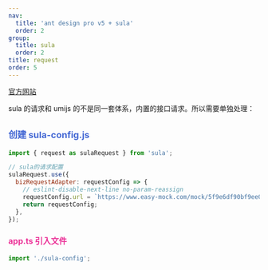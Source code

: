 ```yaml
---
nav:
  title: 'ant design pro v5 + sula'
  order: 2
group:
  title: sula
  order: 2
title: request
order: 5
---
```


[官方网站](https://docs.sula.now.sh/plugin/other-action-plugin/request#bizparamsadapter)

sula 的请求和 umijs 的不是同一套体系，内置的接口请求。所以需要单独处理：

## <span style="font-size:18px; color: #4569d4">创建 sula-config.js</span>

```js
import { request as sulaRequest } from 'sula';

// sula的请求配置
sulaRequest.use({
  bizRequestAdapter: requestConfig => {
    // eslint-disable-next-line no-param-reassign
    requestConfig.url = `https://www.easy-mock.com/mock/5f9e6df90bf9ee0300940a04${requestConfig.url}`;
    return requestConfig;
  },
});
```

### <span style="font-size:16px; color: #EB2F96">app.ts 引入文件</span>

```js
import './sula-config';
```
